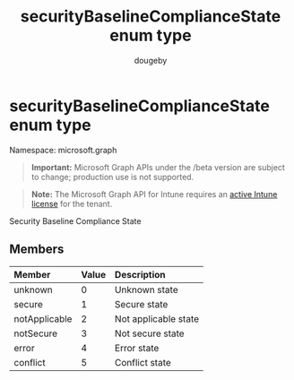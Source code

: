 ﻿---
title: "securityBaselineComplianceState enum type"
description: "Security Baseline Compliance State"
author: "dougeby"
localization_priority: Normal
ms.prod: "intune"
doc_type: enumPageType
---

# securityBaselineComplianceState enum type

Namespace: microsoft.graph

> **Important:** Microsoft Graph APIs under the /beta version are subject to change; production use is not supported.

> **Note:** The Microsoft Graph API for Intune requires an [active Intune license](https://go.microsoft.com/fwlink/?linkid=839381) for the tenant.

Security Baseline Compliance State

## Members

| Member        | Value | Description          |
| :------------ | :---- | :------------------- |
| unknown       | 0     | Unknown state        |
| secure        | 1     | Secure state         |
| notApplicable | 2     | Not applicable state |
| notSecure     | 3     | Not secure state     |
| error         | 4     | Error state          |
| conflict      | 5     | Conflict state       |
